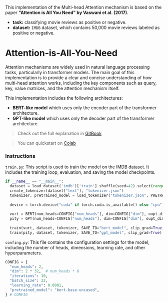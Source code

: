 This implementation of the Multi-head Attention mechanism is based on the paper **"Attention is All You Need" by Vaswani et al. (2017)**.
- **task:** classifying movie reviews as positive or negative.
- **dataset:** `IMDB` dataset, which contains 50,000 movie reviews labeled as positive or negative.

# Attention-is-All-You-Need
Attention mechanisms are widely used in natural language processing tasks, particularly in transformer models.
The main goal of this implementation is to provide a clear and concise understanding of how multi-head attention works, including the key components such as query, key, value matrices, and the attention mechanism itself.

This implementation includes the following architectures:
* **BERT-like model** which uses only the encoder part of the transformer architecture.
* **GPT-like model** which uses only the decoder part of the transformer architecture.

> Check out the full explanation in [GitBook](https://lif31up.gitbook.io/lif31up/natural-language-process/attention-is-all-you-need)

> You can quickstart on [Colab](https://colab.research.google.com/drive/1IfCdclHqH4L0O1UlJrOViVncYQCNmaj1?usp=sharing)

### Instructions
`train.py`: This script is used to train the model on the IMDB dataset. It includes the training loop, evaluation, and saving the model checkpoints.
```python
if __name__ == "__main__":
  dataset = load_dataset('imdb')['train'].shuffle(seed=42).select(range(100))
  create_tokenizer(dataset["text"], "tokenizer.json")
  tokenizer, pretrained_model = load_tokenizer("tokenizer.json", PRETRAINED_MODEL=CONFIG["pretrained_model"])
  
  device = torch.device("cuda" if torch.cuda.is_available() else "cpu")
  
  vurt = BERT(num_heads=CONFIG["num_heads"], dim=CONFIG["dim"], oupt_dim=len(set(dataset["label"])), n_hidn=2, bias=False, n_stack=3).to(device)
  pity = GPT(num_heads=CONFIG["num_heads"], dim=CONFIG["dim"], oupt_dim=len(set(dataset["label"])), n_hidn=2, bias=False, n_stack=3).to(device)
  
  train(vurt, dataset, tokenizer, SAVE_TO="bert_model", clip_grad=True)
  train(pity, dataset, tokenizer, SAVE_TO="gpt_model", clip_grad=True)
```
`confing.py`: This file contains the configuration settings for the model, including the number of heads, dimensions, learning rate, and other hyperparameters.
```python
CONFIG = {
  "num_heads": 2,
  "dim": 2 * 32,  # num_heads * 8
  "iterations": 10,
  "batch_size": 32,
  "learning_rate": 0.0001,
  "pretrained_model": "bert-base-uncased",
} # CONFIG
```
